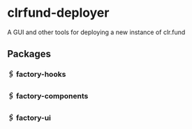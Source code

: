 # clrfund-deployer
A GUI and other tools for deploying a new instance of clr.fund



## Packages

### 🖇 factory-hooks
### 🖇 factory-components
### 🖇 factory-ui
